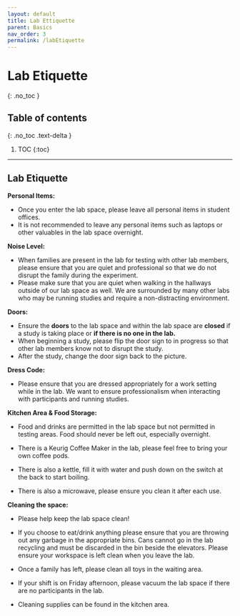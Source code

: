 ```yaml
---
layout: default
title: Lab Ettiquette
parent: Basics
nav_order: 3
permalink: /labEtiquette
---
```


# Lab Etiquette
{: .no_toc }

## Table of contents
{: .no_toc .text-delta }

1. TOC
{:toc}

---

## Lab Etiquette

**Personal Items:** 
   - Once you enter the lab space, please leave all personal items in student offices.
   - It is not recommended to leave any personal items such as laptops or other valuables in the lab space overnight.

**Noise Level:**
   - When families are present in the lab for testing with other lab members, please ensure that you are quiet and professional so that we do not disrupt the family during the experiment.
   - Please make sure that you are quiet when walking in the hallways outside of our lab space as well. We are surrounded by many other labs who may be running studies and require a non-distracting environment.

**Doors:** 
   - Ensure the **doors** to the lab space and within the lab space are **closed** if a study is taking place or **if there is no one in the lab.** 
   - When beginning a study, please flip the door sign to in progress so that other lab members know not to disrupt the study. 
   - After the study, change the door sign back to the picture. 

**Dress Code:**
   - Please ensure that you are dressed appropriately for a work setting while in the lab. We want to ensure professionalism when interacting with participants and running studies.

**Kitchen Area & Food Storage:**
   - Food and drinks are permitted in the lab space but not permitted in testing areas. Food should never be left out, especially overnight. 

   - There is a Keurig Coffee Maker in the lab, please feel free to bring your own coffee pods. 
   - There is also a kettle, fill it with water and push down on the switch at the back to start boiling.
   - There is also a microwave, please ensure you clean it after each use. 

**Cleaning the space:**
   - Please help keep the lab space clean!

   - If you choose to eat/drink anything please ensure that you are throwing out any garbage in the appropriate bins. Cans cannot go in the lab recycling and must be discarded in the bin beside the elevators. Please ensure your workspace is left clean when you leave the lab.

   - Once a family has left, please clean all toys in the waiting area. 

   - If your shift is on Friday afternoon, please vacuum the lab space if there are no participants in the lab.

   - Cleaning supplies can be found in the kitchen area. 

